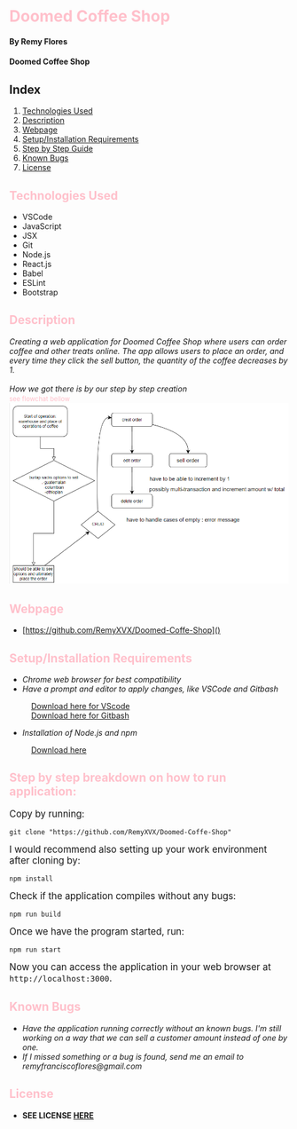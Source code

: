 # <span style="color: Pink">Doomed Coffee Shop

#### By **Remy Flores**

#### **Doomed Coffee Shop**

## Index

1. [Technologies Used](#1)
2. [Description](#2)
3. [Webpage](#3)
4. [Setup/Installation Requirements](#4)
5. [Step by Step Guide](#5)
6. [Known Bugs](#6)
7. [License](#7)

## <a name="1" id="1"></a><span style="color: Pink">Technologies Used
* VSCode
* JavaScript
* JSX
* Git
* Node.js
* React.js
* Babel
* ESLint
* Bootstrap

## <a name="2" id="2"></a><span style="color: Pink">Description
_Creating a web application for Doomed Coffee Shop where users can order coffee and other treats online. The app allows users to place an order, and every time they click the sell button, the quantity of the coffee decreases by 1._
<br><br>
_How we got there is by our step by step creation_ 
<br><small><span style="color:pink">see flowchat bellow</small>
![Alt text](src/components/img/flowchart_coffee_shop.png)

## <a name="3" id="3"></a><span style="color: Pink">Webpage
* [https://github.com/RemyXVX/Doomed-Coffe-Shop]()

## <a name="4" id="4"></a><span style="color: Pink">Setup/Installation Requirements
* _Chrome web browser for best compatibility_
* _Have a prompt and editor to apply changes, like VSCode and Gitbash_

&nbsp;&nbsp;&nbsp;&nbsp;&nbsp;&nbsp;&nbsp;&nbsp;&nbsp;&nbsp;[Download here for VScode](https://code.visualstudio.com/download)<br>
&nbsp;&nbsp;&nbsp;&nbsp;&nbsp;&nbsp;&nbsp;&nbsp;&nbsp;&nbsp;[Download here for Gitbash](https://git-scm.com/downloads)

* _Installation of Node.js and npm_

&nbsp;&nbsp;&nbsp;&nbsp;&nbsp;&nbsp;&nbsp;&nbsp;&nbsp;&nbsp;[Download here](https://nodejs.org/en/download/)

## <a name="5" id="5"></a><span style="color: Pink">Step by step breakdown on how to run application:

<big>Copy by running:</big>

```
git clone "https://github.com/RemyXVX/Doomed-Coffe-Shop"
```

<big>I would recommend also setting up your work environment after cloning by:</big>

```
npm install
```

<big>Check if the application compiles without any bugs:</big>

```
npm run build
```

<big>Once we have the program started, run:</big>

```
npm run start
```

<big>Now you can access the application in your web browser at `http://localhost:3000`.</big>

## <a name="6" id="6"></a> <span style="color: Pink">Known Bugs
* _Have the application running correctly without an known bugs. I'm still working on a way that we can sell a customer amount instead of one by one._
* _If I missed something or a bug is found, send me an email to remyfranciscoflores@gmail.com_

## <a name="7" id="7"></a><span style="color: Pink">License
* **SEE LICENSE [HERE](./LICENSE)** 
